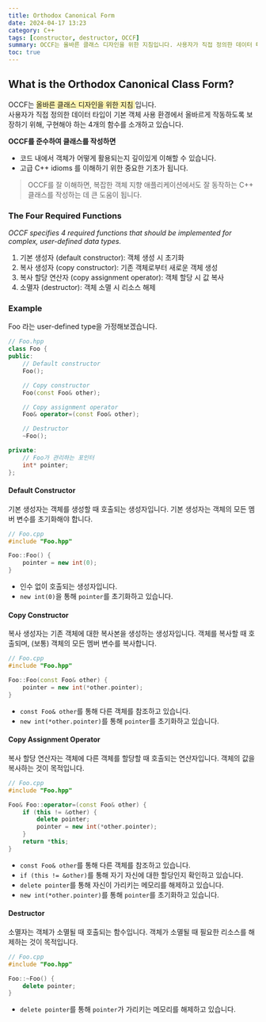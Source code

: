 ```yaml
---
title: Orthodox Canonical Form
date: 2024-04-17 13:23
category: C++
tags: [constructor, destructor, OCCF]
summary: OCCF는 올바른 클래스 디자인을 위한 지침입니다. 사용자가 직접 정의한 데이터 타입이 기본 객체 사용 환경에서 올바르게 작동하도록 보장하기 위해, 구현해야 하는 4개의 함수를 소개하고 있습니다.
toc: true
---
```


## What is the Orthodox Canonical Class Form?
OCCF는 <span style="background-color:#fff5b1"> 올바른 클래스 디자인을 위한 지침 </span> 입니다. <br>
사용자가 직접 정의한 데이터 타입이 기본 객체 사용 환경에서 올바르게 작동하도록 보장하기 위해, 구현해야 하는 4개의 함수를 소개하고 있습니다. <br>

**OCCF를 준수하여 클래스를 작성하면**
- 코드 내에서 객체가 어떻게 활용되는지 깊이있게 이해할 수 있습니다.
- 고급 C++ idioms 를 이해하기 위한 중요한 기초가 됩니다.

> OCCF를 잘 이해하면, 복잡한 객체 지향 애플리케이션에서도 잘 동작하는 C++ 클래스를 작성하는 데 큰 도움이 됩니다.

### The Four Required Functions
*OCCF specifies 4 required functions that should be implemented for complex, user-defined data types.*
1. 기본 생성자 (default constructor): 객체 생성 시 초기화
2. 복사 생성자 (copy constructor): 기존 객체로부터 새로운 객체 생성
3. 복사 할당 연산자 (copy assignment operator): 객체 할당 시 값 복사
4. 소멸자 (destructor): 객체 소멸 시 리소스 해제

### Example
Foo 라는 user-defined type을 가정해보겠습니다.
```c++
// Foo.hpp
class Foo {
public:
    // Default constructor
    Foo();

    // Copy constructor
    Foo(const Foo& other);

    // Copy assignment operator
    Foo& operator=(const Foo& other);

    // Destructor
    ~Foo();

private:
    // Foo가 관리하는 포인터
    int* pointer;
};
```
#### Default Constructor

기본 생성자는 객체를 생성할 때 호출되는 생성자입니다. 기본 생성자는 객체의 모든 멤버 변수를 초기화해야 합니다.
```c++
// Foo.cpp
#include "Foo.hpp"

Foo::Foo() {
    pointer = new int(0);
}
```
- 인수 없이 호출되는 생성자입니다.
- `new int(0)`을 통해 `pointer`를 초기화하고 있습니다.

#### Copy Constructor

복사 생성자는 기존 객체에 대한 복사본을 생성하는 생성자입니다. 객체를 복사할 때 호출되며, (보통) 객체의 모든 멤버 변수를 복사합니다.
```c++
// Foo.cpp
#include "Foo.hpp"

Foo::Foo(const Foo& other) {
    pointer = new int(*other.pointer);
}
```
- `const Foo& other`를 통해 다른 객체를 참조하고 있습니다.
- `new int(*other.pointer)`를 통해 `pointer`를 초기화하고 있습니다.

#### Copy Assignment Operator

복사 할당 연산자는 객체에 다른 객체를 할당할 때 호출되는 연산자입니다. 객체의 값을 복사하는 것이 목적입니다.
```c++
// Foo.cpp
#include "Foo.hpp"

Foo& Foo::operator=(const Foo& other) {
    if (this != &other) {
        delete pointer;
        pointer = new int(*other.pointer);
    }
    return *this;
}
```
- `const Foo& other`를 통해 다른 객체를 참조하고 있습니다.
- `if (this != &other)`를 통해 자기 자신에 대한 할당인지 확인하고 있습니다.
- `delete pointer`를 통해 자신이 가리키는 메모리를 해제하고 있습니다.
- `new int(*other.pointer)`를 통해 `pointer`를 초기화하고 있습니다.

#### Destructor

소멸자는 객체가 소멸될 때 호출되는 함수입니다. 객체가 소멸될 때 필요한 리소스를 해제하는 것이 목적입니다.
```c++
// Foo.cpp
#include "Foo.hpp"

Foo::~Foo() {
    delete pointer;
}
```
- `delete pointer`를 통해 `pointer`가 가리키는 메모리를 해제하고 있습니다.
